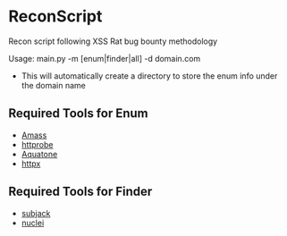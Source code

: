 # ReconScript
Recon script following XSS Rat bug bounty methodology

Usage: main.py -m [enum|finder|all] -d domain.com
 - This will automatically create a directory to store the enum info under the domain name

## Required Tools for Enum
 - [Amass](https://github.com/OWASP/Amass)
 - [httprobe](https://github.com/tomnomnom/httprobe)
 - [Aquatone](https://github.com/michenriksen/aquatone)
 - [httpx](https://github.com/projectdiscovery/httpx)

## Required Tools for Finder
 - [subjack](https://github.com/haccer/subjack)
 - [nuclei](https://github.com/projectdiscovery/nuclei)
